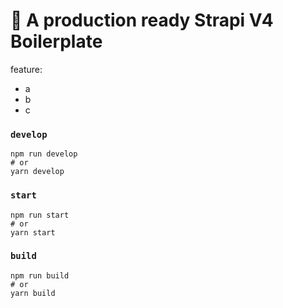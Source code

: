 # 🚀 A production ready Strapi V4 Boilerplate

feature:
- a
- b
- c


### `develop`

```
npm run develop
# or
yarn develop
```

### `start`

```
npm run start
# or
yarn start
```

### `build`

```
npm run build
# or
yarn build
```

